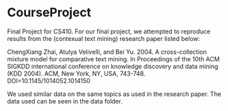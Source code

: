 # CourseProject

Final Project for CS410. For our final project, we attempted to reproduce results from the (contexual text mining) research paper listed below:

ChengXiang Zhai, Atulya Velivelli, and Bei Yu. 2004. A cross-collection mixture model for comparative text mining. In Proceedings of the 10th ACM SIGKDD international conference on knowledge discovery and data mining (KDD 2004). ACM, New York, NY, USA, 743-748. DOI=10.1145/1014052.1014150

We used similar data on the same topics as used in the research paper. The data used can be seen in the data folder. 
